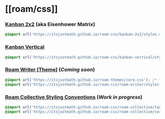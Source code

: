 # [[roam/css]]

### [Kanban 2x2](https://github.com/itsjustmath/roam-css/tree/main/kanban-2x2) (aka Eisenhower Matrix)

```css
@import url('https://itsjustmath.github.io/roam-css/kanban-2x2/styles.css');
```

### [Kanban Vertical](https://github.com/itsjustmath/roam-css/blob/main/kanban-vertical) 
```css
@import url('https://itsjustmath.github.io/roam-css/kanban-vertical/styles.css');
```

### [Roam Writer (Theme)](https://github.com/itsjustmath/roam-css/tree/main/roam-writer) (_Coming soon_)
```css
@import url('https://itsjustmath.github.io/roam-themes/core.css'); /* "Subtle Improvements" by @exploriter (dependency) */
@import url('https://itsjustmath.github.io/roam-css/roam-writer/styles.css'); /* My edits, additions */ 
```

### [Roam Collective Styling Conventions](https://github.com/itsjustmath/roam-css/tree/main/roam-collective) (_Work in progress_)
```css
@import url('https://itsjustmath.github.io/roam-css/roam-collective/tags.css');
@import url('https://itsjustmath.github.io/roam-css/roam-collective/variables.css'); /* required */
```
